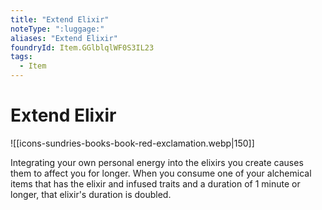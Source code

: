 ```yaml
---
title: "Extend Elixir"
noteType: ":luggage:"
aliases: "Extend Elixir"
foundryId: Item.GGlblqlWF0S3IL23
tags:
  - Item
---
```


# Extend Elixir
![[icons-sundries-books-book-red-exclamation.webp|150]]

Integrating your own personal energy into the elixirs you create causes them to affect you for longer. When you consume one of your alchemical items that has the elixir and infused traits and a duration of 1 minute or longer, that elixir's duration is doubled.

